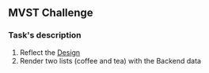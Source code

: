 ## MVST Challenge

### Task's description

1. Reflect the [Design](https://www.figma.com/file/eXKRZRFUDXaXEbRq2SnikI/Coding-Challenge?node-id=2-2)
2. Render two lists (coffee and tea) with the Backend data
